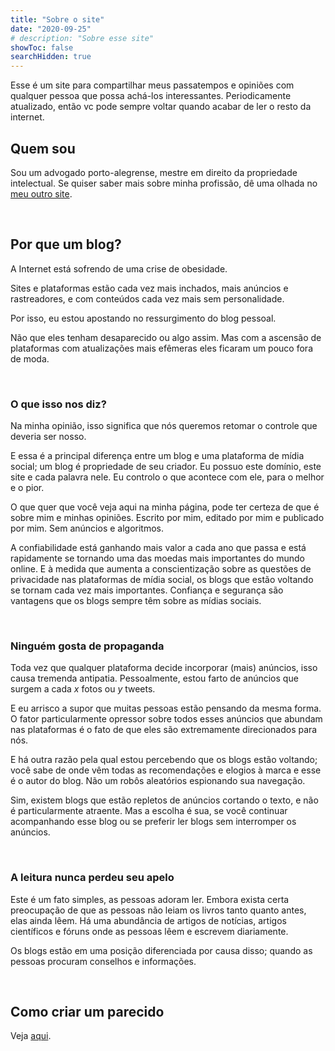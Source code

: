 ```yaml
---
title: "Sobre o site"
date: "2020-09-25"
# description: "Sobre esse site"
showToc: false
searchHidden: true
---
```


Esse é um site para compartilhar meus passatempos e opiniões com qualquer pessoa que possa achá-los interessantes. Periodicamente atualizado, então vc pode sempre voltar quando acabar de ler o resto da internet.

## Quem sou

Sou um advogado porto-alegrense, mestre em direito da propriedade intelectual. Se quiser saber mais sobre minha profissão, dê uma olhada no [meu outro site](https://gabrielduro.com.br).

&nbsp;
&nbsp;

## Por que um blog?

A Internet está sofrendo de uma crise de obesidade.

Sites e plataformas estão cada vez mais inchados, mais anúncios e rastreadores, e com conteúdos cada vez mais sem personalidade.

Por isso, eu estou apostando no ressurgimento do blog pessoal.

Não que eles tenham desaparecido ou algo assim. Mas com a ascensão de plataformas com atualizações mais efêmeras eles ficaram um pouco fora de moda.

&nbsp;
&nbsp;

### O que isso nos diz?

Na minha opinião, isso significa que nós queremos retomar o controle que deveria ser nosso.

E essa é a principal diferença entre um blog e uma plataforma de mídia social; um blog é propriedade de seu criador. Eu possuo este domínio, este site e cada palavra nele. Eu controlo o que acontece com ele, para o melhor e o pior.

O que quer que você veja aqui na minha página, pode ter certeza de que é sobre mim e minhas opiniões. Escrito por mim, editado por mim e publicado por mim. Sem anúncios e algoritmos.

A confiabilidade está ganhando mais valor a cada ano que passa e está rapidamente se tornando uma das moedas mais importantes do mundo online. E à medida que aumenta a conscientização sobre as questões de privacidade nas plataformas de mídia social, os blogs que estão voltando se tornam cada vez mais importantes. Confiança e segurança são vantagens que os blogs sempre têm sobre as mídias sociais.

&nbsp;
&nbsp;

### Ninguém gosta de propaganda

Toda vez que qualquer plataforma decide incorporar (mais) anúncios, isso causa tremenda antipatia. Pessoalmente, estou farto de anúncios que surgem a cada *x* fotos ou *y* tweets.

E eu arrisco a supor que muitas pessoas estão pensando da mesma forma. O fator particularmente opressor sobre todos esses anúncios que abundam nas plataformas é o fato de que eles são extremamente direcionados para nós.

E há outra razão pela qual estou percebendo que os blogs estão voltando; você sabe de onde vêm todas as recomendações e elogios à marca e esse é o autor do blog. Não um robôs aleatórios espionando sua navegação.

Sim, existem blogs que estão repletos de anúncios cortando o texto, e não é particularmente atraente. Mas a escolha é sua, se você continuar acompanhando esse blog ou se preferir ler blogs sem interromper os anúncios.

&nbsp;
&nbsp;

### A leitura nunca perdeu seu apelo

Este é um fato simples, as pessoas adoram ler. Embora exista certa preocupação de que as pessoas não leiam os livros tanto quanto antes, elas ainda lêem. Há uma abundância de artigos de notícias, artigos científicos e fóruns onde as pessoas lêem e escrevem diariamente.

Os blogs estão em uma posição diferenciada por causa disso; quando as pessoas procuram conselhos e informações.

&nbsp;
&nbsp;

## Como criar um parecido

Veja [aqui](https://odirk.org/tech-specs).